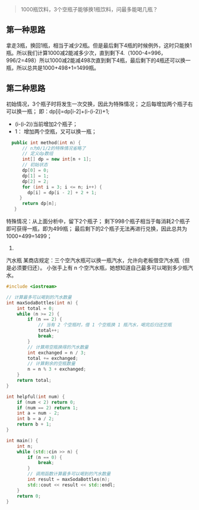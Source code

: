 > 1000瓶饮料，3个空瓶子能够换1瓶饮料，问最多能喝几瓶？

## 第一种思路

拿走3瓶，换回1瓶，相当于减少2瓶。但是最后剩下4瓶的时候例外，这时只能换1瓶。所以我们计算1000减2能减多少次，直到剩下4.（1000-4=996，996/2=498）所以1000减2能减498次直到剩下4瓶，最后剩下的4瓶还可以换一瓶，所以总共是1000+498+1=1499瓶。

## 第二种思路

初始情况，3个瓶子时将发生一次交换，因此为特殊情况；
之后每增加两个瓶子右可以换一瓶；
即：dp[i]=dp[i-2]+(i-(i-2))+1;
+ (i-(i-2))当前增加2个瓶子；
+ 1： 增加两个空瓶，又可以换一瓶；

```cpp
  public int method(int n) {
      // n为0/1/2的特殊情况省略了
      // 定义dp数组
      int[] dp = new int[n + 1];
      // 初始状态
      dp[0] = 0;
      dp[1] = 1;
      dp[2] = 2;
      for (int i = 3; i <= n; i++) {
        dp[i] = dp[i - 2] + 2 + 1;
     }
      return dp[n];
   }
```

特殊情况：从上面分析中，留下2个瓶子；
剩下998个瓶子相当于每消耗2个瓶子即可获得一瓶，即为499瓶；
最后剩下的2个瓶子无法再进行兑换，因此总共为1000+499=1499；


1.
汽水瓶
某商店规定：三个空汽水瓶可以换一瓶汽水，允许向老板借空汽水瓶（但是必须要归还）。
小张手上有 n 个空汽水瓶，她想知道自己最多可以喝到多少瓶汽水。

```cpp
#include <iostream>

// 计算最多可以喝到的汽水数量
int maxSodaBottles(int n) {
    int total = 0;
    while (n >= 2) {
        if (n == 2) {
            // 当有 2 个空瓶时，借 1 个空瓶换 1 瓶汽水，喝完后归还空瓶
            total++;
            break;
        }
        // 计算用空瓶换得的汽水数量
        int exchanged = n / 3;
        total += exchanged;
        // 计算剩余的空瓶数量
        n = n % 3 + exchanged;
    }
    return total;
}

int helpful(int num) {
    if (num < 2) return 0;
    if (num == 2) return 1;
    int a = num - 2;
    int b = a / 2;
    return b + 1;
}

int main() {
    int n;
    while (std::cin >> n) {
        if (n == 0) {
            break;
        }
        // 调用函数计算最多可以喝到的汽水数量
        int result = maxSodaBottles(n);
        std::cout << result << std::endl;
    }
    return 0;
}
```


